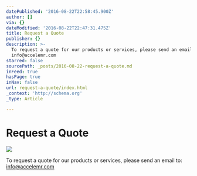 ```yaml
---
datePublished: '2016-08-22T22:58:45.900Z'
author: []
via: {}
dateModified: '2016-08-22T22:47:31.475Z'
title: Request a Quote
publisher: {}
description: >-
  To request a quote for our products or services, please send an email to:
  info@accelemr.com
starred: false
sourcePath: _posts/2016-08-22-request-a-quote.md
inFeed: true
hasPage: true
inNav: false
url: request-a-quote/index.html
_context: 'http://schema.org'
_type: Article

---
```

# Request a Quote
![](https://imgflo.herokuapp.com/graph/vahj1ThiexotieMo/659de379614255f143cd5589a0fadb07/croprotate.jpg?cropheight=3272&cropwidth=4497&degrees=0&input=https%3A%2F%2Fthe-grid-user-content.s3-us-west-2.amazonaws.com%2F47efe0c8-87ac-4a62-92e2-4c56c3588d59.jpg&x=0&y=0)

To request a quote for our products or services, please send an email to: info@accelemr.com
